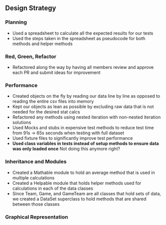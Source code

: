 ## Design Strategy

### Planning
- Used a spreadsheet to calculate all the expected results for our tests
- Used the steps taken in the spreadsheet as pseudocode for both methods and helper methods

### Red, Green, Refactor
- Refactored along the way by having all members review and approve each PR and submit ideas for improvement

### Performance
- Created objects on the fly by reading our data line by line as opposed to reading the entire csv files into memory
- Kept our objects as lean as possible by excluding raw data that is not needed for the desired stat calcs
- Refactored any methods using nested iteration with non-nested iteration solutions
- Used Mocks and stubs in expensive test methods to reduce test time from 91s -> 65s seconds when testing with full dataset
- Used fixture files to significantly improve test performance
- **Used class variables in tests instead of setup methods to ensure data was only loaded once** Not doing this anymore right?

### Inheritance and Modules
- Created a Mathable module to hold an average method that is used in multiple calculations
- Created a Helpable module that holds helper methods used for calculations in each of the data classes
- Since Team, Game, and GameTeam are all classes that hold sets of data, we created a DataSet superclass to hold methods that are shared between those classes

### Graphical Representation 
